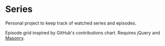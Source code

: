 # Series
Personal project to keep track of watched series and episodes.

Episode grid inspired by GitHub's contributions chart. Requires jQuery and [Masonry](https://github.com/desandro/masonry).
